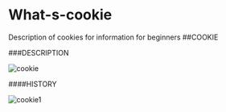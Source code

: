 # What-s-cookie
Description of cookies for information for beginners
##COOKIE


###DESCRIPTION


![cookie](https://cloud.githubusercontent.com/assets/15031033/10582934/8a8d2544-768a-11e5-8a4d-8ee7815b27e8.jpg)


####HISTORY



![cookie1](https://cloud.githubusercontent.com/assets/15031033/10583101/674241a4-768b-11e5-9eb5-1e7e0b2697f9.jpg)

